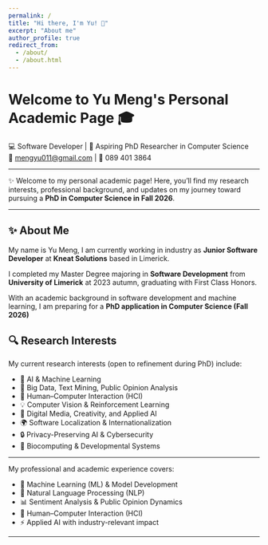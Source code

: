 ```yaml
---
permalink: /
title: "Hi there, I'm Yu! 👋"
excerpt: "About me"
author_profile: true
redirect_from: 
  - /about/
  - /about.html
---
```


# Welcome to Yu Meng's Personal Academic Page 🎓  

💻 Software Developer | 🌱 Aspiring PhD Researcher in Computer Science  
📧 mengyu011@gmail.com | 📱 089 401 3864  

---

✨ Welcome to my personal academic page! Here, you’ll find my research interests, professional background, and updates on my journey toward pursuing a **PhD in Computer Science in Fall 2026**.  

---

## ✨ About Me   

My name is Yu Meng, I am currently working in industry as **Junior Software Developer** at **Kneat Solutions** based in Limerick. 

I completed my Master Degree majoring in **Software Development** from **University of Limerick** at 2023 autumn, graduating with First Class Honors.

With an academic background in software development and machine learning, I am preparing for a **PhD application in Computer Science (Fall 2026)**


## 🔍 Research Interests   
My current research interests (open to refinement during PhD) include:  

- 🚨 AI & Machine Learning 
- 🧩 Big Data, Text Mining, Public Opinion Analysis
- 🤖 Human–Computer Interaction (HCI)
- 💡 Computer Vision & Reinforcement Learning
- 🎨 Digital Media, Creativity, and Applied AI
- 🌍 Software Localization & Internationalization
- 🔒 Privacy-Preserving AI & Cybersecurity 
- 🌱 Biocomputing & Developmental Systems

---

 My professional and academic experience covers:  
- 🧠 Machine Learning (ML) & Model Development  
- 💬 Natural Language Processing (NLP)  
- 📊 Sentiment Analysis & Public Opinion Dynamics  
- 🤝 Human–Computer Interaction (HCI)  
- ⚡ Applied AI with industry-relevant impact  
---


